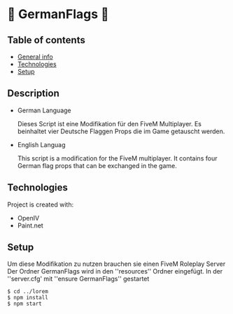 # 🏴 GermanFlags 🏴
## Table of contents
* [General info](#general-info)
* [Technologies](#technologies)
* [Setup](#setup)

## Description
* German Language
 
  Dieses Script ist eine Modifikation für den FiveM Multiplayer.
  Es beinhaltet vier Deutsche Flaggen Props die im 
  Game getauscht werden.

* English Languag
  
  This script is a modification for the FiveM multiplayer.
  It contains four German flag props that can be 
  exchanged in the game.
	
## Technologies
Project is created with:
* OpenIV
* Paint.net
	
## Setup
Um diese Modifikation zu nutzen brauchen sie einen FiveM Roleplay Server 
Der Ordner GermanFlags wird in den ''resources'' Ordner eingefügt.
In der ''server.cfg' mit ''ensure GermanFlags'' gestartet

```
$ cd ../lorem
$ npm install
$ npm start
```
